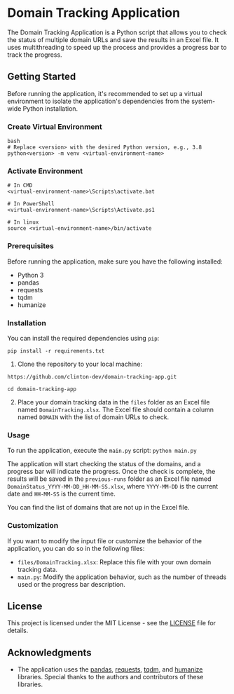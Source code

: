 # Domain Tracking Application

The Domain Tracking Application is a Python script that allows you to check the status of multiple domain URLs and save the results in an Excel file. It uses multithreading to speed up the process and provides a progress bar to track the progress.

## Getting Started

Before running the application, it's recommended to set up a virtual environment to isolate the application's dependencies from the system-wide Python installation.

### Create Virtual Environment

```
bash
# Replace <version> with the desired Python version, e.g., 3.8
python<version> -m venv <virtual-environment-name>
```


### Activate Environment
```
# In CMD
<virtual-environment-name>\Scripts\activate.bat

# In PowerShell
<virtual-environment-name>\Scripts\Activate.ps1

# In linux
source <virtual-environment-name>/bin/activate

```

### Prerequisites

Before running the application, make sure you have the following installed:

- Python 3
- pandas
- requests
- tqdm
- humanize

### Installation
You can install the required dependencies using `pip`:

```
pip install -r requirements.txt
```

1. Clone the repository to your local machine:

```
https://github.com/clinton-dev/domain-tracking-app.git
```

```cd domain-tracking-app```

2. Place your domain tracking data in the `files` folder as an Excel file named `DomainTracking.xlsx`. The Excel file should contain a column named `DOMAIN` with the list of domain URLs to check.

### Usage

To run the application, execute the `main.py` script: `python main.py`


The application will start checking the status of the domains, and a progress bar will indicate the progress. Once the check is complete, the results will be saved in the `previous-runs` folder as an Excel file named `DomainStatus_YYYY-MM-DD_HH-MM-SS.xlsx`, where `YYYY-MM-DD` is the current date and `HH-MM-SS` is the current time.

You can find the list of domains that are not up in the Excel file.

### Customization

If you want to modify the input file or customize the behavior of the application, you can do so in the following files:

- `files/DomainTracking.xlsx`: Replace this file with your own domain tracking data.
- `main.py`: Modify the application behavior, such as the number of threads used or the progress bar description.

## License

This project is licensed under the MIT License - see the [LICENSE](LICENSE) file for details.

## Acknowledgments

- The application uses the [pandas](https://pandas.pydata.org/), [requests](https://docs.python-requests.org/), [tqdm](https://github.com/tqdm/tqdm), and [humanize](https://github.com/jmoiron/humanize) libraries. Special thanks to the authors and contributors of these libraries.


